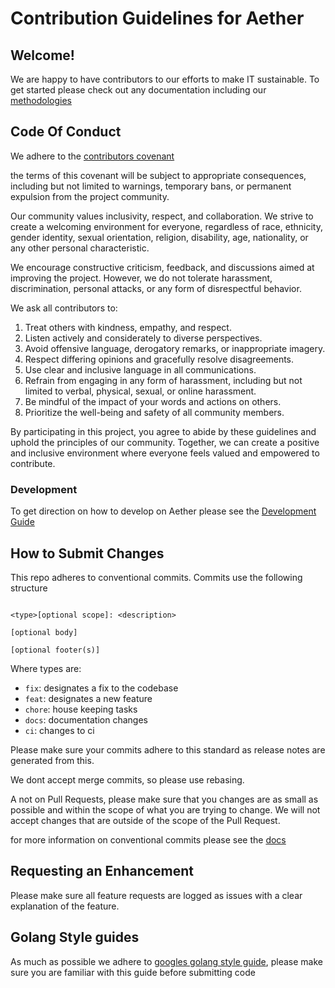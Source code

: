 # Contribution Guidelines for Aether

## Welcome!

We are happy to have contributors to our efforts to make IT sustainable. To get
started please check out any documentation including our [methodologies][1]

## Code Of Conduct

We adhere to the [contributors covenant][4]

the terms of this covenant will be subject to appropriate consequences, including but not limited to warnings, temporary bans, or permanent expulsion from the project community.

Our community values inclusivity, respect, and collaboration. We strive to create a welcoming environment for everyone, regardless of race, ethnicity, gender identity, sexual orientation, religion, disability, age, nationality, or any other personal characteristic.

We encourage constructive criticism, feedback, and discussions aimed at improving the project. However, we do not tolerate harassment, discrimination, personal attacks, or any form of disrespectful behavior.

We ask all contributors to:

1. Treat others with kindness, empathy, and respect.
2. Listen actively and considerately to diverse perspectives.
3. Avoid offensive language, derogatory remarks, or inappropriate imagery.
4. Respect differing opinions and gracefully resolve disagreements.
5. Use clear and inclusive language in all communications.
6. Refrain from engaging in any form of harassment, including but not limited to verbal, physical, sexual, or online harassment.
7. Be mindful of the impact of your words and actions on others.
8. Prioritize the well-being and safety of all community members.

By participating in this project, you agree to abide by these guidelines and uphold the principles of our community. Together, we can create a positive and inclusive environment where everyone feels valued and empowered to contribute.

### Development

To get direction on how to develop on Aether please see the [Development
Guide][5]

## How to Submit Changes

This repo adheres to conventional commits. Commits use the following structure

```log

<type>[optional scope]: <description>

[optional body]

[optional footer(s)]
```

Where types are:

- `fix`: designates a fix to the codebase
- `feat`: designates a new feature
- `chore`: house keeping tasks
- `docs`: documentation changes
- `ci`: changes to ci

Please make sure your commits adhere to this standard as release notes are
generated from this.

We dont accept merge commits, so please use rebasing.

A not on Pull Requests, please make sure that you changes are as small as
possible and within the scope of what you are trying to change. We will not
accept changes that are outside of the scope of the Pull Request.

for more information on conventional commits please see the [docs][2]


## Requesting an Enhancement

Please make sure all feature requests are logged as issues with a clear
explanation of the feature. 


## Golang Style guides

As much as possible we adhere to [googles golang style guide][3], please make sure
you are familiar with this guide before submitting code


[1]: ./methodologies.md
[2]: https://www.conventionalcommits.org/en/v1.0.0/
[3]: https://google.github.io/styleguide/go/
[4]: https://www.contributor-covenant.org/version/2/1/code_of_conduct/
[5]: ./DEVELOPMENT.md

